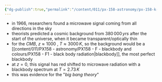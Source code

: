 ```yaml
---
{"dg-publish":true,"permalink":"/content/011/px-158-astronomy/px-158-k-the-universe/px-158-k3-cosmic-microwave-background/","noteIcon":"1","created":"2025-08-27T13:14:00.492+01:00","updated":"2024-11-26T20:14:51.000+00:00"}
---
```


- in $1966$, researchers found a microwave signal coming from all directions in the sky
- theorists predicted a cosmic background from $380\,000\,yrs$ after the start of the universe, when it became transparent/optically thin
- for the *CMB*, $z\approx 1000$ , $T\approx 3000\,K$, so the background would be a [[content/011/PX158 - astronomy/PX158 - F - blackbody and colours/PX158 - F1 - black body radiation\|blackbody]], the most perfect blackbody
- at $z=0$, this signal has red shifted to microwave radiation with a  blackbody spectrum at $T=2.73\,K$
- this was evidence for the "*big bang theory*"
